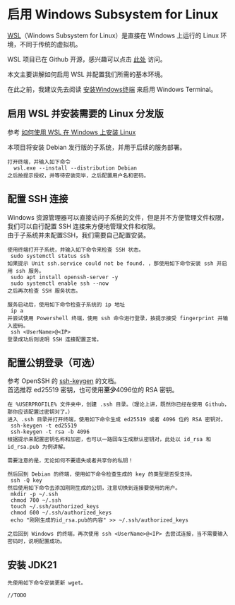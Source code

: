# 启用 Windows Subsystem for Linux

[WSL](https://aka.ms/wsldocs)（Windows Subsystem for Linux）是直接在 Windows 上运行的 Linux 环境，不同于传统的虚拟机。  

WSL 项目已在 Github 开源，感兴趣可以点击 [此处](https://github.com/microsoft/WSL) 访问。  

本文主要讲解如何启用 WSL 并配置我们所需的基本环境。  

在此之前，我建议先去阅读 [安装Windows终端](./InstallTerminal.md) 来启用 Windows Terminal。  

## 启用 WSL 并安装需要的 Linux 分发版

参考 [如何使用&nbsp;WSL&nbsp;在&nbsp;Windows&nbsp;上安装&nbsp;Linux](https://learn.microsoft.com/zh-cn/windows/wsl/install)  

本项目将安装 Debian 发行版的子系统，并用于后续的服务部署。  

```text
打开终端，并输入如下命令
  wsl.exe --install --distribution Debian
之后按提示授权，并等待安装完毕，之后配置用户名和密码。
```

## 配置 SSH 连接

Windows 资源管理器可以直接访问子系统的文件，但是并不方便管理文件权限，我们可以自行配置 SSH 连接来方便地管理文件和权限。  
由于子系统并未配置SSH，我们需要自己配置安装。

```text
使用终端打开子系统，并输入如下命令来检查 SSH 状态。
 sudo systemctl status ssh
如果提示 Unit ssh.service could not be found. ，那使用如下命令安装 ssh 并启用 ssh 服务。
 sudo apt install openssh-server -y
 sudo systemctl enable ssh --now
之后再次检查 SSH 服务状态。

服务启动后，使用如下命令检查子系统的 ip 地址
 ip a
并尝试使用 Powershell 终端，使用 ssh 命令进行登录，按提示接受 fingerprint 并输入密码。
 ssh <UserName>@<IP>
登录成功后则说明 SSH 连接配置正常。
```

## 配置公钥登录（可选）

参考 OpenSSH 的 [ssh-keygen](https://man.openbsd.org/ssh-keygen) 的文档。  
首选推荐 ed25519 密钥，也可使用**至少**4096位的 RSA 密钥。  

```text
在 %USERPROFILE% 文件夹中，创建 .ssh 目录。（理论上讲，既然你已经在使用 Github，那你应该配置过密钥对了。）
进入 .ssh 目录并打开终端，使用如下命令生成 ed25519 或者 4096 位的 RSA 密钥对。
 ssh-keygen -t ed25519
 ssh-keygen -t rsa -b 4096
根据提示来配置密钥名称和加密，也可以一路回车生成默认密钥对，此处以 id_rsa 和 id_rsa.pub 为例讲解。

需要注意的是，无论如何不要遗失或者共享你的私钥！

然后回到 Debian 的终端，使用如下命令检查生成的 key 的类型是否受支持。
 ssh -Q key
然后使用如下命令去添加刚刚生成的公钥，注意切换到连接要使用的用户。
 mkdir -p ~/.ssh
 chmod 700 ~/.ssh
 touch ~/.ssh/authorized_keys
 chmod 600 ~/.ssh/authorized_keys
 echo "刚刚生成的id_rsa.pub的内容" >> ~/.ssh/authorized_keys

之后回到 Windows 的终端，再次使用 ssh <UserName>@<IP> 去尝试连接，当不需要输入密码时，说明配置成功。
```

## 安装 JDK21

```text
先使用如下命令安装更新 wget。

//TODO

````  
